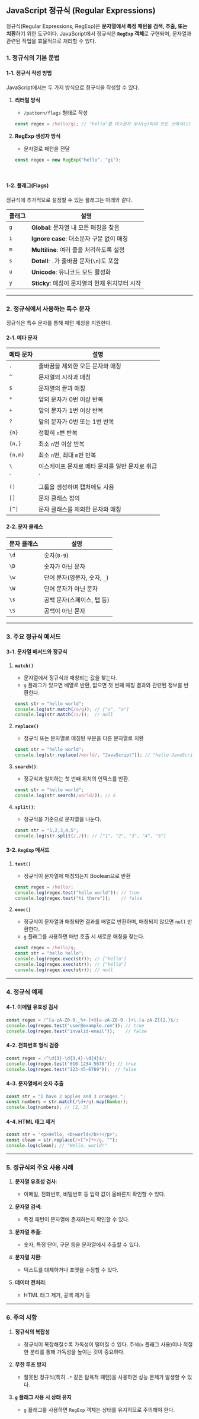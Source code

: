 ## **JavaScript 정규식 (Regular Expressions)**

정규식(Regular Expressions, RegExp)은 **문자열에서 특정 패턴을 검색, 추출, 또는 치환**하기 위한 도구이다. JavaScript에서 정규식은 **`RegExp` 객체**로 구현되며, 문자열과 관련된 작업을 효율적으로 처리할 수 있다.



### **1. 정규식의 기본 문법**

#### **1-1. 정규식 작성 방법**
JavaScript에서는 두 가지 방식으로 정규식을 작성할 수 있다.

1. **리터럴 방식**
   - `/pattern/flags` 형태로 작성
   ```javascript
   const regex = /hello/gi; // "hello"를 대소문자 무시(g)하며 모든 곳에서(i) 찾음
   ```

2. **RegExp 생성자 방식**
   - 문자열로 패턴을 전달
   ```javascript
   const regex = new RegExp("hello", "gi");
   ```

<br/>

#### **1-2. 플래그(Flags)**

정규식에 추가적으로 설정할 수 있는 플래그는 아래와 같다.

| 플래그 | 설명                                             |
|--------|--------------------------------------------------|
| `g`    | **Global**: 문자열 내 모든 매칭을 찾음          |
| `i`    | **Ignore case**: 대소문자 구분 없이 매칭         |
| `m`    | **Multiline**: 여러 줄을 처리하도록 설정         |
| `s`    | **Dotall**: `.`가 줄바꿈 문자(`\n`)도 포함      |
| `u`    | **Unicode**: 유니코드 모드 활성화              |
| `y`    | **Sticky**: 매칭이 문자열의 현재 위치부터 시작 |

---

### **2. 정규식에서 사용하는 특수 문자**

정규식은 특수 문자를 통해 패턴 매칭을 지원한다.

#### **2-1. 메타 문자**

| 메타 문자 | 설명                                                   |
|-----------|--------------------------------------------------------|
| `.`       | 줄바꿈을 제외한 모든 문자와 매칭                      |
| `^`       | 문자열의 시작과 매칭                                   |
| `$`       | 문자열의 끝과 매칭                                     |
| `*`       | 앞의 문자가 0번 이상 반복                              |
| `+`       | 앞의 문자가 1번 이상 반복                              |
| `?`       | 앞의 문자가 0번 또는 1번 반복                          |
| `{n}`     | 정확히 `n`번 반복                                      |
| `{n,}`    | 최소 `n`번 이상 반복                                   |
| `{n,m}`   | 최소 `n`번, 최대 `m`번 반복                            |
| `\`       | 이스케이프 문자로 메타 문자를 일반 문자로 취급          |
| `|`       | OR 연산자. 패턴 중 하나와 매칭                         |
| `()`      | 그룹을 생성하며 캡처에도 사용                          |
| `[]`      | 문자 클래스 정의                                       |
| `[^]`     | 문자 클래스를 제외한 문자와 매칭                       |

#### **2-2. 문자 클래스**

| 문자 클래스 | 설명                                |
|-------------|-------------------------------------|
| `\d`        | 숫자(`0-9`)                         |
| `\D`        | 숫자가 아닌 문자                    |
| `\w`        | 단어 문자(영문자, 숫자, `_`)        |
| `\W`        | 단어 문자가 아닌 문자               |
| `\s`        | 공백 문자(스페이스, 탭 등)          |
| `\S`        | 공백이 아닌 문자                    |

---

### **3. 주요 정규식 메서드**

#### **3-1. 문자열 메서드와 정규식**

1. **`match()`**
   - 문자열에서 정규식과 매칭되는 값을 찾는다.
   - `g` 플래그가 있으면 배열로 반환, 없으면 첫 번째 매칭 결과와 관련된 정보를 반환한다.
   ```javascript
   const str = "hello world";
   console.log(str.match(/o/g)); // ["o", "o"]
   console.log(str.match(/z/));  // null
   ```

2. **`replace()`**
   - 정규식 또는 문자열로 매칭된 부분을 다른 문자열로 치환
   ```javascript
   const str = "hello world";
   console.log(str.replace(/world/, "JavaScript")); // "hello JavaScript"
   ```

3. **`search()`**:
   - 정규식과 일치하는 첫 번째 위치의 인덱스를 반환.
   ```javascript
   const str = "hello world";
   console.log(str.search(/world/)); // 6
   ```

4. **`split()`**:
   - 정규식을 기준으로 문자열을 나눈다.
   ```javascript
   const str = "1,2,3,4,5";
   console.log(str.split(/,/)); // ["1", "2", "3", "4", "5"]
   ```



#### **3-2. `RegExp` 메서드**

1. **`test()`**
   - 정규식이 문자열에 매칭되는지 Boolean으로 반환
   ```javascript
   const regex = /hello/;
   console.log(regex.test("hello world")); // true
   console.log(regex.test("hi there"));    // false
   ```

2. **`exec()`**
   - 정규식이 문자열과 매칭되면 결과를 배열로 반환하며, 매칭되지 않으면 `null` 반환한다.
   - `g` 플래그를 사용하면 매번 호출 시 새로운 매칭을 찾는다.
   ```javascript
   const regex = /hello/g;
   const str = "hello hello";
   console.log(regex.exec(str)); // ["hello"]
   console.log(regex.exec(str)); // ["hello"]
   console.log(regex.exec(str)); // null
   ```

---

### **4. 정규식 예제**

#### **4-1. 이메일 유효성 검사**
```javascript
const regex = /^[a-zA-Z0-9._%+-]+@[a-zA-Z0-9.-]+\.[a-zA-Z]{2,}$/;
console.log(regex.test("user@example.com")); // true
console.log(regex.test("invalid-email"));    // false
```

#### **4-2. 전화번호 형식 검증**
```javascript
const regex = /^\d{3}-\d{3,4}-\d{4}$/;
console.log(regex.test("010-1234-5678")); // true
console.log(regex.test("123-45-6789"));  // false
```

#### **4-3. 문자열에서 숫자 추출**
```javascript
const str = "I have 2 apples and 3 oranges.";
const numbers = str.match(/\d+/g).map(Number);
console.log(numbers); // [2, 3]
```

#### **4-4. HTML 태그 제거**
```javascript
const str = "<p>Hello, <b>world</b>!</p>";
const clean = str.replace(/<[^>]*>/g, "");
console.log(clean); // "Hello, world!"
```

---

### **5. 정규식의 주요 사용 사례**

1. **문자열 유효성 검사**:
   - 이메일, 전화번호, 비밀번호 등 입력 값이 올바른지 확인할 수 있다.

2. **문자열 검색**:
   - 특정 패턴이 문자열에 존재하는지 확인할 수 있다.

3. **문자열 추출**:
   - 숫자, 특정 단어, 구문 등을 문자열에서 추출할 수 있다.

4. **문자열 치환**:
   - 텍스트를 대체하거나 포맷을 수정할 수 있다.

5. **데이터 전처리**:
   - HTML 태그 제거, 공백 제거 등

---

### **6. 주의 사항**

1. **정규식의 복잡성**
   - 정규식이 복잡해질수록 가독성이 떨어질 수 있다. 주석(`x` 플래그 사용)이나 적절한 분리를 통해 가독성을 높이는 것이 중요하다.

2. **무한 루프 방지**
   - 잘못된 정규식(특히 `.*` 같은 탐욕적 패턴)을 사용하면 성능 문제가 발생할 수 있다.

3. **`g` 플래그 사용 시 상태 유지**
   - `g` 플래그를 사용하면 `RegExp` 객체는 상태를 유지하므로 주의해야 한다.